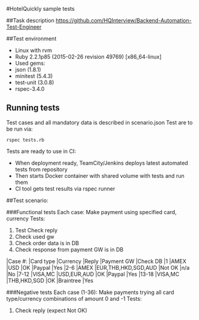 #HotelQuickly sample tests

##Task description
https://github.com/HQInterview/Backend-Automation-Test-Engineer

##Test environment
* Linux with rvm
* Ruby 2.2.1p85 (2015-02-26 revision 49769) [x86_64-linux]
* Used gems:
 * json (1.8.1)
 * minitest (5.4.3)
 * test-unit (3.0.8)
 * rspec-3.4.0

## Running tests
Test cases and all mandatory data is described in scenario.json
Test are to be run via:
```
rspec tests.rb
```
Tests are ready to use in CI:
* When deployment ready, TeamCity/Jenkins deploys latest automated tests from repository
* Then starts Docker container with shared volume with tests and run them
* CI tool gets test results via rspec runner

##Test scenario:

###Functional tests
Each case: Make payment using specified card, currency
Tests:
1. Test Check reply
2. Check used gw
3. Check order data is in DB
4. Check response from payment GW is in DB

|Case #:	|Card type		|Currency					|Reply		|Payment GW		|Check DB
|1			|AMEX			|USD						|OK			|Paypal			|Yes
|2-6		|AMEX			|EUR,THB,HKD,SGD,AUD		|Not OK		|n/a			|No
|7-12		|VISA,MC		|USD,EUR,AUD				|OK			|Paypal			|Yes
|13-18		|VISA,MC		|THB,HKD,SGD				|OK			|Braintree		|Yes

###Negative tests
Each case (1-36): Make payments trying all card type/currency combinations of amount 0 and -1
Tests:
1. Check reply (expect Not OK)


